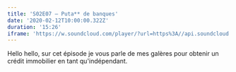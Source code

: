 ```yaml
---
title: 'S02E07 — Puta** de banques'
date: '2020-02-12T10:00:00.322Z'
duration: '15:26'
iframe: 'https://w.soundcloud.com/player/?url=https%3A//api.soundcloud.com/tracks/759311974&amp;color=%23ff5500&amp;auto_play=false&amp;hide_related=false&amp;show_comments=true&amp;show_user=true&amp;show_reposts=false&amp;show_teaser=true&amp;visual=true'
---
```


Hello hello, sur cet épisode je vous parle de mes galères pour obtenir un crédit immobilier en tant qu'indépendant.